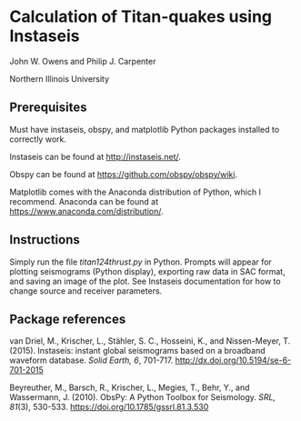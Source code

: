 # Calculation of Titan-quakes using Instaseis
John W. Owens and Philip J. Carpenter

Northern Illinois University

## Prerequisites
Must have instaseis, obspy, and matplotlib Python packages installed to correctly work.

Instaseis can be found at http://instaseis.net/.

Obspy can be found at https://github.com/obspy/obspy/wiki.

Matplotlib comes with the Anaconda distribution of Python, which I recommend. Anaconda can be found at https://www.anaconda.com/distribution/.

## Instructions
Simply run the file *titan124thrust.py* in Python. Prompts will appear for plotting seismograms (Python display), exporting raw data in SAC format, and saving an image of the plot. See Instaseis documentation for how to change source and receiver parameters.

## Package references
van Driel, M., Krischer, L., Stähler, S. C., Hosseini, K., and Nissen-Meyer, T. (2015). Instaseis: instant global seismograms based on a broadband waveform database. *Solid Earth, 6*, 701-717. http://dx.doi.org/10.5194/se-6-701-2015

Beyreuther, M., Barsch, R., Krischer, L., Megies, T., Behr, Y., and Wassermann, J. (2010). ObsPy: A Python Toolbox for Seismology. *SRL, 81*(3), 530-533. https://doi.org/10.1785/gssrl.81.3.530
